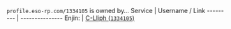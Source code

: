 `profile.eso-rp.com/1334105` is owned by&hellip;
Service   | Username / Link
--------- | ---------------
Enjin:    | [C-Lliph (`1334105`)](http://eso-rp.com/profile/1334105)

